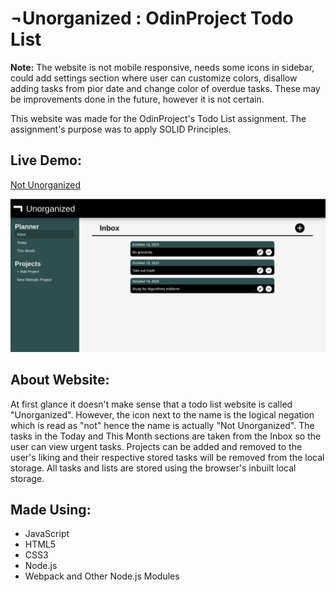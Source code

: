 # $\neg$Unorganized : OdinProject Todo List

**Note:** The website is not mobile responsive, needs some icons in sidebar, could add settings section where user can customize colors, disallow adding tasks from pior date and change color of overdue tasks. These may be improvements done in the future, however it is not certain.

This website was made for the OdinProject's Todo List assignment. The assignment's purpose was to  apply SOLID Principles.

## Live Demo:
[Not Unorganized](https://naetsawd.github.io/OdinProject-ToDoList)

<div align="center"><img src="siteImage.png" width="900" /></div>

## About Website:
At first glance it doesn't make sense that a todo list website is called "Unorganized". However, the icon next to the name is the logical negation which is read as "not" hence the name is actually "Not Unorganized". The tasks in the Today and This Month sections are taken from the Inbox so the user can view urgent tasks. Projects can be added and removed to the user's liking and their respective stored tasks will be removed from the local storage. All tasks and lists are stored using the browser's inbuilt local storage.

## Made Using:
- JavaScript
- HTML5
- CSS3
- Node.js
- Webpack and Other Node.js Modules
